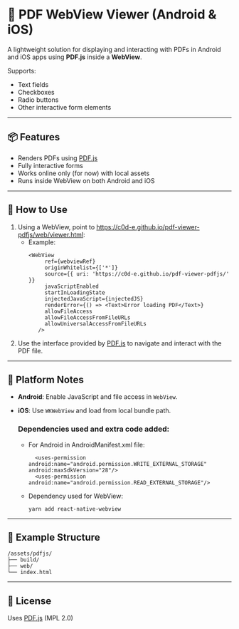 # 📄 PDF WebView Viewer (Android & iOS)

A lightweight solution for displaying and interacting with PDFs in Android and iOS apps using **PDF.js** inside a **WebView**.

Supports:
- Text fields
- Checkboxes
- Radio buttons
- Other interactive form elements

---

## 📦 Features

- Renders PDFs using [PDF.js](https://github.com/mozilla/pdf.js)
- Fully interactive forms
- Works online only (for now) with local assets
- Runs inside WebView on both Android and iOS

---

## 🚀 How to Use

1. Using a WebView, point to https://c0d-e.github.io/pdf-viewer-pdfjs/web/viewer.html:
   - Example:
     ```
     <WebView
          ref={webviewRef}
          originWhitelist={['*']}
          source={{ uri: 'https://c0d-e.github.io/pdf-viewer-pdfjs/' }}
          javaScriptEnabled
          startInLoadingState
          injectedJavaScript={injectedJS}
          renderError={() => <Text>Error loading PDF</Text>}
          allowFileAccess
          allowFileAccessFromFileURLs
          allowUniversalAccessFromFileURLs
        />
     ```
2. Use the interface provided by [PDF.js](https://github.com/mozilla/pdf.js) to navigate and interact with the PDF file.

---

## 📱 Platform Notes

- **Android**: Enable JavaScript and file access in `WebView`.
- **iOS**: Use `WKWebView` and load from local bundle path.
  
  ### Dependencies used and extra code added:
  - For Android in AndroidManifest.xml file:
    ```
      <uses-permission android:name="android.permission.WRITE_EXTERNAL_STORAGE" android:maxSdkVersion="28"/>
      <uses-permission android:name="android.permission.READ_EXTERNAL_STORAGE"/>
    ```
   - Dependency used for WebView:
     ```
     yarn add react-native-webview
     ```

---

## 📁 Example Structure
```text
/assets/pdfjs/
├── build/
├── web/
└── index.html
```

---

## 📝 License

Uses [PDF.js](https://github.com/mozilla/pdf.js) (MPL 2.0)


